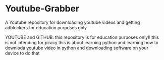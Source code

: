 # Youtube-Grabber
A Youtube repository for downloading youtube videos and getting adblockers for education purposes only


YOUTUBE and GITHUB: this repository is for education purposes only!! this is not intending for piracy this is about learning python and learning how to downloda youtube video in python and downloading software on your device to do that

